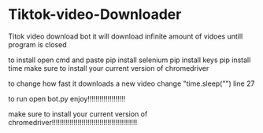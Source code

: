 # Tiktok-video-Downloader
Titok video download bot it will download infinite amount of vidoes untill program is closed 

to install open cmd and paste 
pip install selenium 
pip install keys 
pip install time 
make sure to install your current version of chromedriver

to change how fast it downloads a new video change "time.sleep("") line 27  

to run open bot.py enjoy!!!!!!!!!!!!!!!!!!!


make sure to install your current version of chromedriver!!!!!!!!!!!!!!!!!!!!!!!!!!!!!!!!!!!!!!!!!!!
